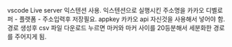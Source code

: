 vscode Live server 익스텐션 사용.
익스텐션으로 실행시킨 주소명을 카카오 디벨로퍼 - 플랫폼 - 주소입력후 저장필요.
appkey 카카오 api 자신것을 사용해서 넣어야 함.
경로 생성후 csv 파일 다운로드 누르면 마커와 마커 사이를 20등분해서 세분화한 경로를 주어지게 됨.
